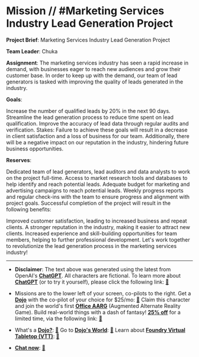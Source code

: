 # Mission // #Marketing Services Industry Lead Generation Project

**Project Brief**: Marketing Services Industry Lead Generation Project

**Team Leader**: Chuka

**Assignment**:
The marketing services industry has seen a rapid increase in demand, with businesses eager to reach new audiences and grow their customer base. In order to keep up with the demand, our team of lead generators is tasked with improving the quality of leads generated in the industry.

**Goals**:

Increase the number of qualified leads by 20% in the next 90 days.
Streamline the lead generation process to reduce time spent on lead qualification.
Improve the accuracy of lead data through regular audits and verification.
Stakes:
Failure to achieve these goals will result in a decrease in client satisfaction and a loss of business for our team. Additionally, there will be a negative impact on our reputation in the industry, hindering future business opportunities.

**Reserves**:

Dedicated team of lead generators, lead auditors and data analysts to work on the project full-time.
Access to market research tools and databases to help identify and reach potential leads.
Adequate budget for marketing and advertising campaigns to reach potential leads.
Weekly progress reports and regular check-ins with the team to ensure progress and alignment with project goals.
Successful completion of the project will result in the following benefits:

Improved customer satisfaction, leading to increased business and repeat clients.
A stronger reputation in the industry, making it easier to attract new clients.
Increased experience and skill-building opportunities for team members, helping to further professional development.
Let's work together to revolutionize the lead generation process in the marketing services industry!

---

* **Disclaimer**: The text above was generated using the latest from OpenAI's [**ChatGPT**](https://openai.com/blog/chatgpt/).  All characters are fictional.  To learn more about [**ChatGPT**](https://openai.com/blog/chatgpt/) (or to try it yourself), please click the following link: [:closed_book:](https://openai.com/blog/chatgpt/)

* Missions are to the lower left of your screen, co-pilots to the right. Get a [**Dojo**](https://workmates.live/marketplace) with the co-pilot of your choice for $25/mo: [:green_book:](https://workmates.live/marketplace)  Claim this character and join the world's first [**Office AARG**](https://dojos.world) (Augmented Alternate Reality Game). Build real-world things with a dash of fantasy! [**25% off**](https://blog.workmates.live/deal-on-a-dojo) for a limited time, via the following link: [:green_book:](https://blog.workmates.live/deal-on-a-dojo) 

* What's a [**Dojo?**](https://workdojos.com): [:blue_book:](https://workdojos.com)  Go to [**Dojo's World**](https://dojos.world): [:blue_book:](https://dojos.world)  Learn about [**Foundry Virtual Tabletop (VTT)**](https://foundryvtt.com): [:closed_book:](https://foundryvtt.com/)

* [**Chat now**](https://chat.workmates.live/channel/support): [:ledger:](https://chat.workmates.live/channel/support)